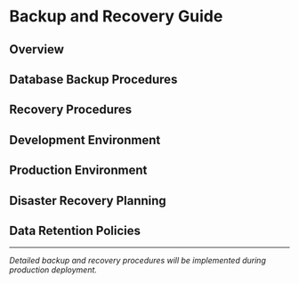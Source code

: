 # Backup and Recovery Guide

<!-- Database backup, disaster recovery, and data protection procedures -->

## Overview

<!-- Backup strategy for both development (Supabase) and production (LuminariMUD MySQL) -->

## Database Backup Procedures

<!-- - Automated backup scheduling -->
<!-- - Manual backup procedures -->
<!-- - Backup verification and testing -->
<!-- - Cross-environment backup strategies -->

## Recovery Procedures

<!-- Step-by-step recovery procedures for various failure scenarios -->

## Development Environment

<!-- Backup procedures for Supabase PostgreSQL development database -->

## Production Environment

<!-- Backup procedures for LuminariMUD MySQL integration -->

## Disaster Recovery Planning

<!-- Comprehensive disaster recovery strategies and procedures -->

## Data Retention Policies

<!-- Backup retention schedules and data lifecycle management -->

---

*Detailed backup and recovery procedures will be implemented during production deployment.*